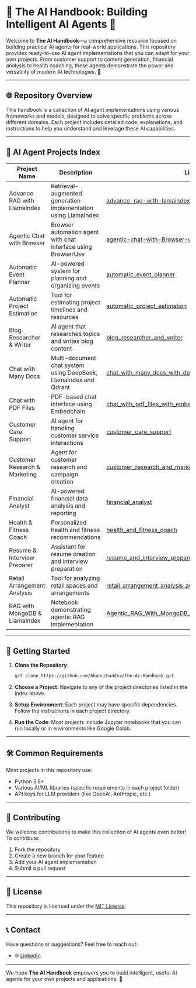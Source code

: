 # 🌟 The AI Handbook: Building Intelligent AI Agents 🌟

Welcome to **The AI Handbook**—a comprehensive resource focused on building practical AI agents for real-world applications. This repository provides ready-to-use AI agent implementations that you can adapt for your own projects. From customer support to content generation, financial analysis to health coaching, these agents demonstrate the power and versatility of modern AI technologies. 🚀

---

## 🌐 **Repository Overview**

This handbook is a collection of AI agent implementations using various frameworks and models, designed to solve specific problems across different domains. Each project includes detailed code, explanations, and instructions to help you understand and leverage these AI capabilities.

---

## 📂 **AI Agent Projects Index**

| Project Name | Description | Link |
|-------------|-------------|------|
| Advance RAG with LlamaIndex | Retrieval-augmented generation implementation using LlamaIndex | [advance-rag-with-lamaindex](advance-rag-with-lamaindex/) |
| Agentic Chat with Browser | Browser automation agent with chat interface using BrowserUse | [agentic-chat-with-Browser-using-BrowserUse](agentic-chat-with-Browser-using-BrowserUse/) |
| Automatic Event Planner | AI-powered system for planning and organizing events | [automatic_event_planner](automatic_event_planner/) |
| Automatic Project Estimation | Tool for estimating project timelines and resources | [automatic_project_estimation](automatic_project_estimation/) |
| Blog Researcher & Writer | AI agent that researches topics and writes blog content | [blog_researcher_and_writer](blog_researcher_and_writer/) |
| Chat with Many Docs | Multi-document chat system using DeepSeek, LlamaIndex and Qdrant | [chat_with_many_docs_with_deepseek_lamaindex_and_qdrant](chat_with_many_docs_with_deepseek_lamaindex_and_qdrant/) |
| Chat with PDF Files | PDF-based chat interface using Embedchain | [chat_with_pdf_files_with_embedchain](chat_with_pdf_files_with_embedchain/) |
| Customer Care Support | AI agent for handling customer service interactions | [customer_care_support](customer_care_support/) |
| Customer Research & Marketing | Agent for customer research and campaign creation | [customer_research_and_marketing_campaign_creator](customer_research_and_marketing_campaign_creator/) |
| Financial Analyst | AI-powered financial data analysis and reporting | [financial_analyst](financial_analyst/) |
| Health & Fitness Coach | Personalized health and fitness recommendations | [health_and_fitness_coach](health_and_fitness_coach/) |
| Resume & Interview Preparer | Assistant for resume creation and interview preparation | [resume_and_interview_preparer](resume_and_interview_preparer/) |
| Retail Arrangement Analysis | Tool for analyzing retail spaces and arrangements | [retail_arrangement_analysis_agent](retail_arrangement_analysis_agent/) |
| RAG with MongoDB & LlamaIndex | Notebook demonstrating agentic RAG implementation | [Agentic_RAG_With_MongoDB_and_LamaIndex.ipynb](Agentic_RAG_With_MongoDB_and_LamaIndex.ipynb) |

---

## 🚀 **Getting Started**

1. **Clone the Repository**:
   ```bash
   git clone https://github.com/bhanuchaddha/The-Ai-Handbook.git
   ```

2. **Choose a Project**:
   Navigate to any of the project directories listed in the index above.

3. **Setup Environment**:
   Each project may have specific dependencies. Follow the instructions in each project directory.

4. **Run the Code**:
   Most projects include Jupyter notebooks that you can run locally or in environments like Google Colab.

---

## 🛠️ **Common Requirements**

Most projects in this repository use:
- Python 3.8+
- Various AI/ML libraries (specific requirements in each project folder)
- API keys for LLM providers (like OpenAI, Anthropic, etc.)

---

## 🤝 **Contributing**

We welcome contributions to make this collection of AI agents even better! To contribute:
1. Fork the repository
2. Create a new branch for your feature
3. Add your AI agent implementation
4. Submit a pull request

---

## 📜 **License**

This repository is licensed under the [MIT License](LICENSE.txt).

---

## 📞 **Contact**

Have questions or suggestions? Feel free to reach out:

- 🌐 [LinkedIn](https://linkedin.com/in/bhanuchaddha)

---

We hope **The AI Handbook** empowers you to build intelligent, useful AI agents for your own projects and applications. 🌟

